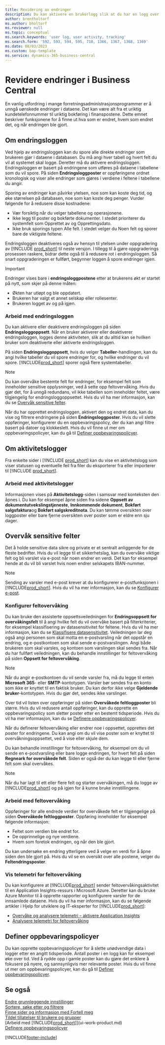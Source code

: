 ```yaml
---
title: Revidering av endringer
description: Du kan aktivere en brukerlogg slik at du har en logg over eventuelle endringer i data i sporede tabeller. Du kan også spore aktiviteter med bestemte typer aktivitetslogger.
author: brentholtorf
ms.author: bholtorf
ms.reviewer: null
ms.topic: conceptual
ms.search.keywords: 'user log, user activity, tracking'
ms.search.form: '592, 593, 594, 595, 710, 1366, 1367, 1368, 1369'
ms.date: 08/03/2023
ms.custom: bap-template
ms.service: dynamics-365-business-central
---
```

# Revidere endringer i Business Central

En vanlig utfordring i mange forretningsadministrasjonsprogrammer er å unngå uønskede endringer i dataene. Det kan være alt fra et uriktig kundetelefonnummer til uriktig bokføring i finanspostene. Dette emnet beskriver funksjonene for å finne ut hva som er endret, hvem som endret det, og når endringen ble gjort.

## Om endringsloggen

Ved hjelp av endringsloggen kan du spore alle direkte endringer som brukeren gjør i dataene i databasen. Du må angi hver tabell og hvert felt du vil at systemet skal logge. Deretter må du aktivere endringsloggen. Endringsloggen er basert på endringene som utføres på dataene i tabellene som du vil spore. På siden **Endringsloggposter** er oppføringene ordnet kronologisk og viser alle endringer som gjøres i verdiene i feltene i tabellene du angir. 

Sporing av endringer kan påvirke ytelsen, noe som kan koste deg tid, og øke størrelsen på databasen, noe som kan koste deg penger. Vurder følgende for å redusere disse kostnadene:

- Vær forsiktig når du velger tabellene og operasjonene.
- Ikke legg til poster og bokførte dokumenter. I stedet prioriterer du systemfelt som Opprettet av og Opprettingsdato.
- Ikke bruk sporings typen Alle felt. I stedet velger du Noen felt og sporer bare de viktigste feltene.

Endringsloggen deaktiveres også av hensyn til ytelsen under oppgradering av [!INCLUDE [prod_short](includes/prod_short.md)] til neste versjon. I tillegg til å gjøre oppgraderings prosessen raskere, bidrar dette også til å redusere rot i endringsloggen. Så snart oppgraderingen er fullført, begynner loggen å spore endringer igjen.

> [!Important]
> Endringer vises bare i **endringsloggpostene** etter at brukerens økt er startet på nytt, som skjer på denne måten:
>
> - Økten har utløpt og ble oppdatert.
> - Brukeren har valgt et annet selskap eller rollesenter.
> - Brukeren logget av og på igjen.

### Arbeid med endringsloggen

Du kan aktivere eller deaktivere endringsloggen på siden **Endringsloggoppsett**. Når en bruker aktiverer eller deaktiverer endringsloggen, logges denne aktiviteten, slik at du alltid kan se hvilken bruker som deaktiverte eller aktiverte endringsloggen.

På siden **Endringsloggoppsett**, hvis du velger **Tabeller**-handlingen, kan du angi hvilke tabeller du vil spore endringer for, og hvilke endringer du vil spore. [!INCLUDE[prod_short](includes/prod_short.md)] sporer også flere systemtabeller.

> [!NOTE]
> Du kan overvåke bestemte felt for endringer, for eksempel felt som inneholder sensitive opplysninger, ved å sette opp feltovervåking. Hvis du gjør det, for å unngå redundans, vil ikke tabellen som inneholder feltet, være tilgjengelig for endringsloggoppsettet. Hvis du vil ha mer informasjon, kan du se [Overvåk sensitive felter](across-log-changes.md#monitor-sensitive-fields).

Når du har opprettet endringsloggen, aktivert den og endret data, kan du vise og filtrere endringene på siden **Endringsloggposter**. Hvis du vil slette oppføringer, konfigurerer du en oppbevaringspolicy, der du kan angi filtre basert på datoer og klokkeslett. Hvis du vil finne ut mer om oppbevaringspolicyer, kan du gå til [Definer oppbevaringspolicyer](admin-data-retention-policies.md).  

## Om aktivitetslogger

Fra enkelte sider i [!INCLUDE [prod_short](includes/prod_short.md)] kan du vise en aktivitetslogg som viser statusen og eventuelle feil fra filer du eksporterer fra eller importerer til [!INCLUDE [prod_short](includes/prod_short.md)].  

### Arbeid med aktivitetslogger

Informasjonen vises på **Aktivitetslogg**-siden i samsvar med konteksten den åpnes i. Du kan for eksempel åpne siden fra sidene **Oppsett av dokumentutvekslingstjeneste**, **Innkommende dokument**, **Bokført salgsfaktura**og **Bokført salgskreditnota**. Du kan tømme oversikten over loggposter eller bare fjerne oversikten over poster som er eldre enn sju dager.  

## Overvåk sensitive felter

Det å holde sensitive data sikre og private er et sentralt anliggende for de fleste bedrifter. Hvis du vil legge til et sikkerhetslag, kan du overvåke viktige felt og bli varslet via e-post når noen endrer en verdi. Det kan for eksempel hende at du vil bli varslet hvis noen endrer selskapets IBAN-nummer.

> [!NOTE]
> Sending av varsler med e-post krever at du konfigurerer e-postfunksjonen i [!INCLUDE[prod_short](includes/prod_short.md)]. Hvis du vil ha mer informasjon, kan du se [Konfigurer e-post](admin-how-setup-email.md).

### Konfigurer feltovervåking

Du kan bruke den assisterte oppsettsveiledningen for **Endringsoppsett for overvåkingsfelt** til å angi hvilke felt du vil overvåke basert på filterkriterier, for eksempel klassifisering av datasensitivitet for feltene. Hvis du vil ha mer informasjon, kan du se [Klassifisere datasensitivitet](admin-classifying-data-sensitivity.md). Veiledningen lar deg også angi personen som skal motta en e-postvarsling når det oppstår en endring, og e-postkontoen som skal sende e-postvarslingen. Angi både brukeren som skal varsles, og kontoen som varslingen skal sendes fra. Når du har fullført veiledningen, kan du behandle innstillinger for feltovervåking på siden **Oppsett for feltovervåking**. 

> [!NOTE]
> Når du angir e-postkontoen du vil sende varsler fra, må du legge til enten **Microsoft 365**- eller **SMTP**-kontotypen. Varsler bør sendes fra en konto som ikke er knyttet til en faktisk bruker. Du kan derfor ikke velge **Gjeldende bruker**-kontotypen. Hvis du gjør det, sendes ikke varslinger. 

Over tid vil listen over oppføringer på siden **Overvåkede feltloggposter** bli større. Hvis du vil redusere antall oppføringer, kan du opprette en oppbevaringspolicy som sletter poster etter en bestemt tidsperiode. Hvis du vil ha mer informasjon, kan du se [Definere oppbevaringspolicyer](admin-data-retention-policies.md).

Når du definerer feltovervåking eller endrer noe i oppsettet, opprettes det poster for endringene. Du kan angi om du vil vise poster som er knyttet til overvåkningsoppsettet, ved å vise eller skjule dem. 

Du kan behandle innstillinger for feltovervåking, for eksempel om du vil sende en e-postvarsling eller bare logge endringen, for hvert felt på siden **Regneark for overvåkede felt**. Siden er også der du kan legge til eller fjerne felt som skal overvåkes.

> [!NOTE]
> Når du har lagt til ett eller flere felt og starter overvåkingen, må du logge av [!INCLUDE[prod_short](includes/prod_short.md)] og på igjen for å kunne bruke innstillingene.

### Arbeid med feltovervåking

Oppføringer for alle endrede verdier for overvåkede felt er tilgjengelige på siden **Overvåkede feltloggposter**. Oppføring inneholder for eksempel følgende informasjon:

- Feltet som verdien ble endret for.
- De opprinnelige og nye verdiene.
- Hvem som foretok endringen, og når den ble gjort.

Du kan undersøke en endring ytterligere ved å velge en verdi for å åpne siden den ble gjort på. Hvis du vil se en oversikt over alle postene, velger du **Feltendringsposter**.

### Vis telemetri for feltovervåking 

Du kan konfigurere at [!INCLUDE[prod_short](includes/prod_short.md)] sender feltovervåkingsaktivitet til en Application Insights-ressurs i Microsoft Azure. Deretter kan du bruke Azure Monitor til å opprette rapporter og konfigurere varsler for de innsamlede dataene. Hvis du vil ha mer informasjon, kan du se følgende artikler i Hjelp for utviklere og IT-eksperter for [!INCLUDE[prod_short](includes/prod_short.md)]:

- [Overvåke og analysere telemetri – aktivere Application Insights](/dynamics365/business-central/dev-itpro/administration/telemetry-overview#enable)
- [Analysere telemetri for feltovervåking](/dynamics365/business-central/dev-itpro/administration/telemetry-field-monitoring-trace)

## Definer oppbevaringspolicyer

Du kan opprette oppbevaringspolicyer for å slette unødvendige data i logger etter en angitt tidsperiode. Antall poster i en logg kan for eksempel øke over tid. Ved å rydde opp i gamle poster kan du gjøre det enklere å fokusere på nyere, og sannsynligvis mer relevante poster. Hvis du vil finne ut mer om oppbevaringspolicyer, kan du gå til [Definer oppbevaringspolicyer](admin-data-retention-policies.md).

## Se også

[Endre grunnleggende innstillinger](ui-change-basic-settings.md)  
[Sortere, søke etter og filtrere](ui-enter-criteria-filters.md)  
[Finne sider og informasjon med Fortell meg](ui-search.md)  
[Tildel tillatelser til brukere og grupper](ui-define-granular-permissions.md)  
[Arbeid med [!INCLUDE[prod_short](includes/prod_short.md)]](ui-work-product.md)  
[Definere oppbevaringspolicyer](admin-data-retention-policies.md)  

[!INCLUDE[footer-include](includes/footer-banner.md)]
